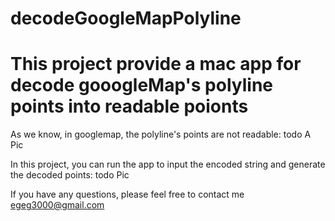 # decodeGoogleMapPolyline
# This project provide a mac app for decode gooogleMap's polyline points into readable poionts

As we know, in googlemap, the polyline's points are not readable:
todo A Pic

In this project, you can run the app to input the encoded string and generate the decoded points:
todo Pic

If you have any questions, please feel free to contact me
egeg3000@gmail.com
